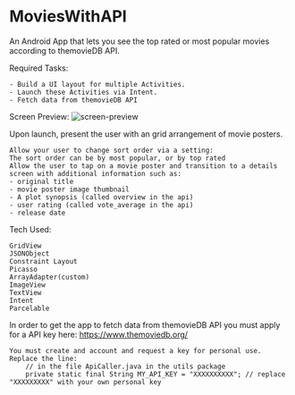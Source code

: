 # MoviesWithAPI
An Android App that lets you see the top rated or most popular movies according to themovieDB API.

Required Tasks:
    
    - Build a UI layout for multiple Activities.
    - Launch these Activities via Intent.
    - Fetch data from themovieDB API
    
Screen Preview:
   ![screen-preview](https://github.com/hardtargetmullet/MoviesWithAPI/blob/master/ScreenCapture.gif.gif)

Upon launch, present the user with an grid arrangement of movie posters.
    
    Allow your user to change sort order via a setting:
    The sort order can be by most popular, or by top rated
    Allow the user to tap on a movie poster and transition to a details screen with additional information such as:
    - original title
    - movie poster image thumbnail
    - A plot synopsis (called overview in the api)
    - user rating (called vote_average in the api)
    - release date
    
Tech Used:
    
    GridView
    JSONObject
    Constraint Layout
    Picasso
    ArrayAdapter(custom)
    ImageView
    TextView
    Intent
    Parcelable
    
In order to get the app to fetch data from themovieDB API you must apply for a API key here:
    https://www.themoviedb.org/
    
    You must create and account and request a key for personal use.
    Replace the line:
        // in the file ApiCaller.java in the utils package
        private static final String MY_API_KEY = "XXXXXXXXXX"; // replace "XXXXXXXXX" with your own personal key
    
